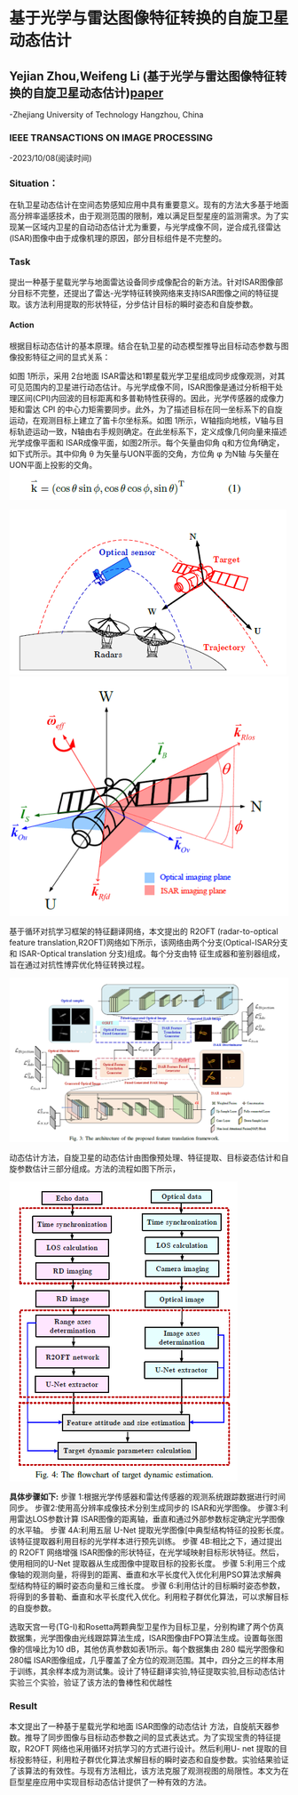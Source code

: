 # 基于光学与雷达图像特征转换的自旋卫星动态估计
## Yejian Zhou,Weifeng Li (基于光学与雷达图像特征转换的自旋卫星动态估计)[paper](images/Automatic_Dynamic_Estimation_of_On_orbit_Satellites_through_Spaceborne_ISAR_Imaging.pdf)
-Zhejiang University of Technology Hangzhou, China

### IEEE TRANSACTIONS ON IMAGE PROCESSING 
-2023/10/08(阅读时间)

### Situation：
在轨卫星动态估计在空间态势感知应用中具有重要意义。现有的方法大多基于地面高分辨率遥感技术，由于观测范围的限制，难以满足巨型星座的监测需求。为了实现某一区域内卫星的自动动态估计尤为重要，与光学成像不同，逆合成孔径雷达(ISAR)图像中由于成像机理的原因，部分目标组件是不完整的。

### Task
提出一种基于星载光学与地面雷达设备同步成像配合的新方法。针对ISAR图像部分目标不完整，还提出了雷达-光学特征转换网络来支持ISAR图像之间的特征提取。该方法利用提取的形状特征，分步估计目标的瞬时姿态和自旋参数。

#### Action 

根据目标动态估计的基本原理。结合在轨卫星的动态模型推导出目标动态参数与图像投影特征之间的显式关系：

如图 1所示，采用 2台地面 ISAR雷达和1颗星载光学卫星组成同步成像观测，对其可见范围内的卫星进行动态估计。与光学成像不同，ISAR图像是通过分析相干处理区间(CPI)内回波的目标距离和多普勒特性获得的。因此，光学传感器的成像力矩和雷达 CPI 的中心力矩需要同步。此外，为了描述目标在同一坐标系下的自旋运动，在观测目标上建立了笛卡尔坐标系。如图 1所示，W轴指向地核，V轴与目标轨迹运动一致，N轴由右手规则确定。在此坐标系下，定义成像几何向量来描述光学成像平面和 ISAR成像平面，如图2所示。每个矢量由仰角 q和方位角f确定，如下式所示。其中仰角 θ 为矢量与UON平面的交角，方位角 φ 为N轴
与矢量在UON平面上投影的交角。
![10083](images/10083.png)

![202310081](images/202310081.png)  ![202310082](images/202310082.png)

基于循环对抗学习框架的特征翻译网络，本文提出的 R2OFT (radar-to-optical feature translation,R2OFT)网络如下所示，该网络由两个分支(Optical-ISAR分支和 ISAR-Optical translation 分支)组成。每个分支由特
征生成器和鉴别器组成，旨在通过对抗性博弈优化特征转换过程。

![10085](images/10085.png)



动态估计方法，自旋卫星的动态估计由图像预处理、特征提取、目标姿态估计和自旋参数估计三部分组成。方法的流程如图下所示，

![1008动态估计流程图](images/1008动态估计流程图.png)

**具体步骤如下:**
步骤 1:根据光学传感器和雷达传感器的观测系统跟踪数据进行时间同步。
步骤2:使用高分辨率成像技术分别生成同步的 ISAR和光学图像。
步骤3:利用雷达LOS参数计算 ISAR图像的距离轴，垂直和通过外部参数标定确定光学图像的水平轴。
步骤 4A:利用五层 U-Net 提取光学图像[中典型结构特征的投影长度。该特征提取器利用目标的光学样本进行预先训练。
步骤 4B:相比之下，通过提出的 R2OFT 网络增强 ISAR图像的形状特征，在光学域映射目标形状特征。然后，使用相同的U-Net 提取器从生成图像中提取目标的投影长度。
步骤 5:利用三个成像轴的观测向量，将得到的距离、垂直和水平长度代入优化利用PSO算法求解典型结构特征的瞬时姿态向量和三维长度。
步骤 6:利用估计的目标瞬时姿态参数，将得到的多普勒、垂直和水平长度代入优化。利用粒子群优化算法，可以求解目标的自旋参数。

​    选取天宫一号(TG-I)和Rosetta两颗典型卫星作为目标卫星，分别构建了两个仿真数据集，光学图像由光线跟踪算法生成，ISAR图像由FPO算法生成。设置每张图像的信噪比为10 dB，其他仿真参数如表1所示。每个数据集由 280 幅光学图像和280幅 ISAR图像组成，几乎覆盖了全方位的观测范围。其中，四分之三的样本用于训练，其余样本成为测试集。设计了特征翻译实验,特征提取实验,目标动态估计实验三个实验，验证了该方法的鲁棒性和优越性

### Result

本文提出了一种基于星载光学和地面 ISAR图像的动态估计 方法，自旋航天器参数。推导了同步图像与目标动态参数之间的显式表达式。为了实现宝贵的特征提取，R2OFT 网络也采用循环对抗学习的方式进行设计。然后利用U- net 提取的目标投影特征，利用粒子群优化算法求解目标的瞬时姿态和自旋参数。实验结果验证了该算法的有效性。与现有方法相比，该方法克服了观测视图的局限性。本文为在巨型星座应用中实现目标动态估计提供了一种有效的方法。
